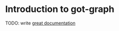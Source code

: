 # Introduction to got-graph

TODO: write [great documentation](http://jacobian.org/writing/great-documentation/what-to-write/)
